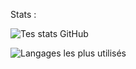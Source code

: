Stats :

![Tes stats GitHub](https://github-readme-stats.vercel.app/api?username=maxenceb91&show_icons=true&theme=radical)

![Langages les plus utilisés](https://github-readme-stats.vercel.app/api/top-langs/?username=maxenceb91&layout=compact&theme=radical)
